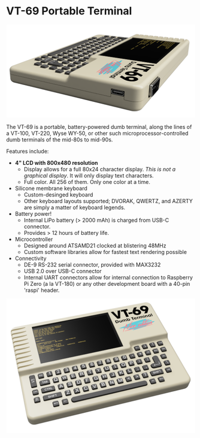 # VT-69 Portable Terminal

![Side View Image](https://github.com/ViolenceWorks/VT-69/blob/master/Web-Assets/SideViewRender.png)

The VT-69 is a portable, battery-powered dumb terminal, along the lines of a VT-100, VT-220, Wyse WY-50, or other such microprocessor-controlled dumb terminals of the mid-80s to mid-90s.

Features include:
* **4" LCD with 800x480 resolution**
  * Display allows for a full 80x24 character display. *This is not a graphical display*. It will only display text characters.
  * Full color. All 256 of them. Only one color at a time.
* Silicone membrane keyboard
  * Custom-desinged keyboard
  * Other keyboard layouts supported; DVORAK, QWERTZ, and AZERTY are simply a matter of keyboard legends.
* Battery power!
  * Internal LiPo battery (> 2000 mAh) is charged from USB-C connector.
  * Provides > 12 hours of battery life.
* Microcontroller
  * Designed around ATSAMD21 clocked at blistering 48MHz
  * Custom software libraries allow for fastest text rendering possible
* Connectivity
  * DE-9 RS-232 serial connector, provided with MAX3232
  * USB 2.0 over USB-C connector
  * Internal UART connectors allow for internal connection to Raspberry Pi Zero (a la VT-180) or any other development board with a 40-pin 'raspi' header.
  
![Front View Image](https://github.com/ViolenceWorks/VT-69/blob/master/Web-Assets/FullFrontal.png)
